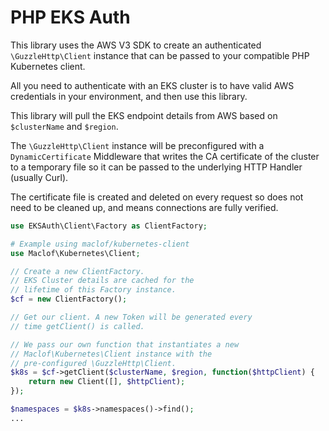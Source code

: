 # PHP EKS Auth

This library uses the AWS V3 SDK to create an authenticated `\GuzzleHttp\Client` instance that can be passed to your compatible PHP Kubernetes client. 

All you need to authenticate with an EKS cluster is to have valid AWS credentials in your environment, and then use this library. 

This library will pull the EKS endpoint details from AWS based on `$clusterName` and `$region`. 

The `\GuzzleHttp\Client` instance will be preconfigured with a `DynamicCertificate` Middleware that writes the CA certificate of the cluster to a temporary file so it can be passed to the underlying HTTP Handler (usually Curl). 

The certificate file is created and deleted on every request so does not need to be cleaned up, and means connections are fully verified.

```php
use EKSAuth\Client\Factory as ClientFactory;

# Example using maclof/kubernetes-client
use Maclof\Kubernetes\Client;

// Create a new ClientFactory.
// EKS Cluster details are cached for the
// lifetime of this Factory instance.
$cf = new ClientFactory();

// Get our client. A new Token will be generated every
// time getClient() is called.

// We pass our own function that instantiates a new 
// Maclof\Kubernetes\Client instance with the
// pre-configured \GuzzleHttp\Client.
$k8s = $cf->getClient($clusterName, $region, function($httpClient) {
    return new Client([], $httpClient);
});

$namespaces = $k8s->namespaces()->find();
...
```